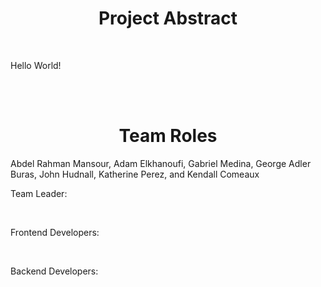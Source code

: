 <h1 align="center">Project Abstract</h1>

<br />

Hello World!

<br /><br />

<h1 align="center">Team Roles</h1>
Abdel Rahman Mansour, Adam Elkhanoufi, Gabriel Medina, George Adler Buras, John Hudnall, Katherine Perez, and Kendall Comeaux

<br />

Team Leader: 

<br />

Frontend Developers: 

<br />

Backend Developers: 
